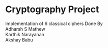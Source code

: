 # Cryptography Project<br/>
Implementation of 6 classical ciphers
Done By <br/>
Adharsh S Mathew<br/>
Karthik Narayanan<br/>
Akshay Babu<br/>


